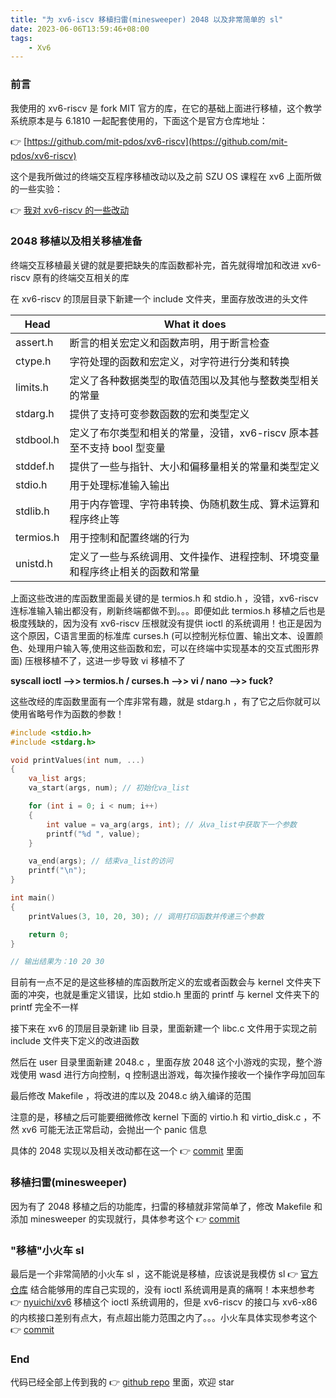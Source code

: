 ```yaml
---
title: "为 xv6-iscv 移植扫雷(minesweeper) 2048 以及非常简单的 sl"
date: 2023-06-06T13:59:46+08:00
tags: 
    - Xv6
---
```


### 前言

我使用的 xv6-riscv 是 fork MIT 官方的库，在它的基础上面进行移植，这个教学系统原本是与 6.1810 一起配套使用的，下面这个是官方仓库地址：

👉 [https://github.com/mit-pdos/xv6-riscv](https://github.com/mit-pdos/xv6-riscv)

这个是我所做过的终端交互程序移植改动以及之前 SZU OS 课程在 xv6 上面所做的一些实验：

👉 [我对 xv6-riscv 的一些改动](https://github.com/HCY-ASLEEP/szu-xv6-riscv-adapted/commits?author=HCY-ASLEEP)

### 2048 移植以及相关移植准备

终端交互移植最关键的就是要把缺失的库函数都补完，首先就得增加和改进 xv6-riscv 原有的终端交互相关的库

在 xv6-riscv 的顶层目录下新建一个 include 文件夹，里面存放改进的头文件

| Head | What it does  | 
| ------- | ------- |
| assert.h | 断言的相关宏定义和函数声明，用于断言检查 |
| ctype.h  | 字符处理的函数和宏定义，对字符进行分类和转换 |
| limits.h | 定义了各种数据类型的取值范围以及其他与整数类型相关的常量 |
| stdarg.h | 提供了支持可变参数函数的宏和类型定义 |
| stdbool.h| 定义了布尔类型和相关的常量，没错，xv6-riscv 原本甚至不支持 bool 型变量 |
| stddef.h | 提供了一些与指针、大小和偏移量相关的常量和类型定义 |
| stdio.h  | 用于处理标准输入输出 |
| stdlib.h | 用于内存管理、字符串转换、伪随机数生成、算术运算和程序终止等 || string.h | 这些函数和宏定义包括字符串复制、连接、比较、搜索、分割等操作|
| termios.h| 用于控制和配置终端的行为 |
| unistd.h | 定义了一些与系统调用、文件操作、进程控制、环境变量和程序终止相关的函数和常量|

上面这些改进的库函数里面最关键的是 termios.h 和 stdio.h ，没错，xv6-riscv 连标准输入输出都没有，刷新终端都做不到。。。即便如此 termios.h 移植之后也是极度残缺的，因为没有 xv6-riscv 压根就没有提供 ioctl 的系统调用！也正是因为这个原因，C语言里面的标准库 curses.h (可以控制光标位置、输出文本、设置颜色、处理用户输入等,使用这些函数和宏，可以在终端中实现基本的交互式图形界面) 压根移植不了，这进一步导致 vi 移植不了

**syscall ioctl  -->>  termios.h / curses.h  -->>  vi / nano  -->>  fuck?**

这些改经的库函数里面有一个库非常有趣，就是 stdarg.h ，有了它之后你就可以使用省略号作为函数的参数！

```c
#include <stdio.h>
#include <stdarg.h>

void printValues(int num, ...)
{
    va_list args;
    va_start(args, num); // 初始化va_list

    for (int i = 0; i < num; i++)
    {
        int value = va_arg(args, int); // 从va_list中获取下一个参数
        printf("%d ", value);
    }

    va_end(args); // 结束va_list的访问
    printf("\n");
}

int main()
{
    printValues(3, 10, 20, 30); // 调用打印函数并传递三个参数

    return 0;
}

// 输出结果为：10 20 30 
```

目前有一点不足的是这些移植的库函数所定义的宏或者函数会与 kernel 文件夹下面的冲突，也就是重定义错误，比如 stdio.h 里面的 printf 与 kernel 文件夹下的 printf 完全不一样

接下来在 xv6 的顶层目录新建 lib 目录，里面新建一个 libc.c 文件用于实现之前 include 文件夹下定义的改进函数

然后在 user 目录里面新建 2048.c ，里面存放 2048 这个小游戏的实现，整个游戏使用 wasd 进行方向控制，q 控制退出游戏，每次操作接收一个操作字母加回车

最后修改 Makefile ，将改进的库以及 2048.c 纳入编译的范围

注意的是，移植之后可能要细微修改 kernel 下面的 virtio.h 和 virtio_disk.c ，不然 xv6 可能无法正常启动，会抛出一个 panic 信息

具体的 2048 实现以及相关改动都在这一个 👉 [commit](https://github.com/HCY-ASLEEP/szu-xv6-riscv-adapted/commit/7384d0c6cbd7f5cb0c86b6b0c85b3fb5efff4a36#diff-a309633cef6e0f9097454736037a5fa2d769e4130f3f4618c5925e2c2e2723e7) 里面

### 移植扫雷(minesweeper)

因为有了 2048 移植之后的功能库，扫雷的移植就非常简单了，修改 Makefile 和添加 minesweeper 的实现就行，具体参考这个 👉 [commit](https://github.com/HCY-ASLEEP/szu-xv6-riscv-adapted/commit/83ef9c619f57e7651f9eecd77960b88a5cba6e10)

### "移植"小火车 sl
最后是一个非常简陋的小火车 sl ，这不能说是移植，应该说是我模仿 sl 👉 [官方仓库](https://github.com/mtoyoda/sl) 结合能够用的库自己实现的，没有 ioctl 系统调用是真的痛啊！本来想参考 👉 [nyuichi/xv6](https://github.com/nyuichi/xv6) 移植这个 ioctl 系统调用的，但是 xv6-riscv 的接口与 xv6-x86 的内核接口差别有点大，有点超出能力范围之内了。。。小火车具体实现参考这个 👉 [commit](https://github.com/nyuichi/xv6)

### End

代码已经全部上传到我的 👉 [github repo](https://github.com/HCY-ASLEEP/szu-xv6-riscv-adapted) 里面，欢迎 star
